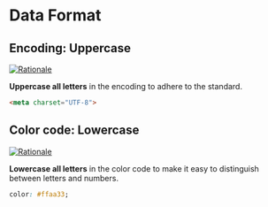 # Data Format

## Encoding: Uppercase

[![Rationale](https://img.shields.io/badge/Wikipedia-UTF8-000)](https://en.wikipedia.org/wiki/UTF-8)

**Uppercase all letters** in the encoding to adhere to the standard.

```html
<meta charset="UTF-8">
```

## Color code: Lowercase

[![Rationale](https://img.shields.io/badge/Wikipedia-Hexadecimal-000)](https://en.wikipedia.org/wiki/Hexadecimal)

**Lowercase all letters** in the color code to make it easy to distinguish
between letters and numbers.

```css
color: #ffaa33;
```
